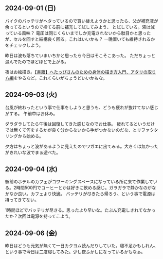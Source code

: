 ## 2024-09-01 (日)

バイクのバッテリがヘタっているので買い替えようかと思ったら、父が補充液が余ってるというので捨てる前に補充して試してみよう、
と試している。液は減っている風味？
電圧は同じくらいまでしか充電されないから駄目かと思ったが、セルを回すと結構良く回る。これはいいかも？
一晩置いても維持されるかをチェックしよう。

昨日は波も落ちていまいちかと思ったら今日はそこそこあった。
ただちょっと混んでたのでほどほどで上がる。

夜はお絵描き。[【書籍】へたっぴさんのための身体の描き方入門、アタリの取り方編](%E3%80%90%E6%9B%B8%E7%B1%8D%E3%80%91%E3%81%B8%E3%81%9F%E3%81%A3%E3%81%B4%E3%81%95%E3%82%93%E3%81%AE%E3%81%9F%E3%82%81%E3%81%AE%E8%BA%AB%E4%BD%93%E3%81%AE%E6%8F%8F%E3%81%8D%E6%96%B9%E5%85%A5%E9%96%80%E3%80%81%E3%82%A2%E3%82%BF%E3%83%AA%E3%81%AE%E5%8F%96%E3%82%8A%E6%96%B9%E7%B7%A8)をやるなど。これくらいがちょうどいいかもな。

## 2024-09-03 (火)

台風が終わったという事で仕事をしようと思うも、どうも疲れが抜けてない感じがする。
午前中はお休み。

ダラダラしてたら午後は回復してきた感じなのでお仕事。
疲れてるというだけでは無くて何をするかが良く分からないから手がつかないのだな、とリファクタリングから始める。

夕方はちょっと波があるように見えたのでワガエに出てみる。大きくは無かったがきれいな波でまぁ遊べた。

## 2024-09-04 (水)

駅前のホテルのカフェがコワーキングスペースになっている所に来て作業している。2時間500円でコーヒーとかは好きに飲める感じ。ガラガラで静かなのがなかなか良い。カフェより快適。
バッテリが尽きたら帰ろう、という事で電源は持ってきてない。

1時間ほどでバッテリが尽きる。思ったより早いな。たぶん充電しきれてなかったか？次回は電源を持ってこよう。

## 2024-09-06 (金)

昨日はどうも元気が無くて一日カクヨム読んだりしていた。寝不足かもしれん、という事で今日は二度寝してみた。少し夜ふかしになっているかもなぁ。
